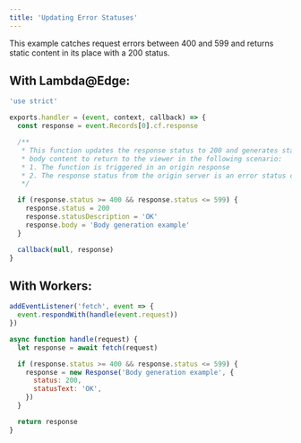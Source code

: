 ```yaml
---
title: 'Updating Error Statuses'
---
```


This example catches request errors between 400 and 599 and returns static content in its place with a 200 status.

## With Lambda@Edge:

```js
'use strict'

exports.handler = (event, context, callback) => {
  const response = event.Records[0].cf.response

  /**
   * This function updates the response status to 200 and generates static
   * body content to return to the viewer in the following scenario:
   * 1. The function is triggered in an origin response
   * 2. The response status from the origin server is an error status code (4xx or 5xx)
   */

  if (response.status >= 400 && response.status <= 599) {
    response.status = 200
    response.statusDescription = 'OK'
    response.body = 'Body generation example'
  }

  callback(null, response)
}
```

## With Workers:

```js
addEventListener('fetch', event => {
  event.respondWith(handle(event.request))
})

async function handle(request) {
  let response = await fetch(request)

  if (response.status >= 400 && response.status <= 599) {
    response = new Response('Body generation example', {
      status: 200,
      statusText: 'OK',
    })
  }

  return response
}
```
